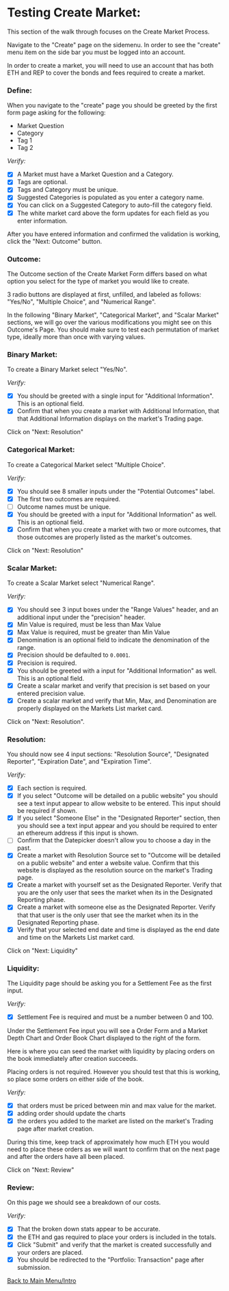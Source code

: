 # Testing Create Market:

This section of the walk through focuses on the Create Market Process.

Navigate to the "Create" page on the sidemenu. In order to see the "create" menu item on the side bar you must be logged into an account.

In order to create a market, you will need to use an account that has both ETH and REP to cover the bonds and fees required to create a market.

### Define:

When you navigate to the "create" page you should be greeted by the first form page asking for the following:

- Market Question
- Category
- Tag 1
- Tag 2

*Verify:* 

- [x] A Market must have a Market Question and a Category.
- [x] Tags are optional.
- [x] Tags and Category must be unique.
- [x] Suggested Categories is populated as you enter a category name.
- [x] You can click on a Suggested Category to auto-fill the category field.
- [x] The white market card above the form updates for each field as you enter information.

After you have entered information and confirmed the validation is working, click the "Next: Outcome" button.

### Outcome:

The Outcome section of the Create Market Form differs based on what option you select for the type of market you would like to create.

3 radio buttons are displayed at first, unfilled, and labeled as follows: "Yes/No", "Multiple Choice", and "Numerical Range".

In the following "Binary Market", "Categorical Market", and "Scalar Market" sections, we will go over the various modifications you might see on this Outcome's Page. You should make sure to test each permutation of market type, ideally more than once with varying values.

### Binary Market:

To create a Binary Market select "Yes/No". 

*Verify:* 
- [x] You should be greeted with a single input for "Additional Information". This is an optional field.
- [x] Confirm that when you create a market with Additional Information, that that Additional Information displays on the market's Trading page.

Click on "Next: Resolution"

### Categorical Market:

To create a Categorical Market select "Multiple Choice". 

*Verify:* 
- [x] You should see 8 smaller inputs under the "Potential Outcomes" label.
- [x] The first two outcomes are required.
- [ ] Outcome names must be unique.
- [x] You should be greeted with a input for "Additional Information" as well. This is an optional field.
- [x] Confirm that when you create a market with two or more outcomes, that those outcomes are properly listed as the market's outcomes.

Click on "Next: Resolution"

### Scalar Market:

To create a Scalar Market select "Numerical Range". 

*Verify:* 
- [x] You should see 3 input boxes under the "Range Values" header, and an additional input under the "precision" header.
- [x] Min Value is required, must be less than Max Value
- [x] Max Value is required, must be greater than Min Value
- [x] Denomination is an optional field to indicate the denomination of the range.
- [x] Precision should be defaulted to `0.0001`.
- [x] Precision is required.
- [x] You should be greeted with a input for "Additional Information" as well. This is an optional field.
- [x] Create a scalar market and verify that precision is set based on your entered precision value.
- [x] Create a scalar market and verify that Min, Max, and Denomination are properly displayed on the Markets List market card.

Click on "Next: Resolution".

### Resolution:

You should now see 4 input sections: "Resolution Source", "Designated Reporter", "Expiration Date", and "Expiration Time". 

*Verify:*

- [x] Each section is required.
- [x] If you select "Outcome will be detailed on a public website" you should see a text input appear to allow website to be entered. This input should be required if shown.
- [x] If you select "Someone Else" in the "Designated Reporter" section, then you should see a text input appear and you should be required to enter an ethereum address if this input is shown.
- [ ] Confirm that the Datepicker doesn't allow you to choose a day in the past. 
- [x] Create a market with Resolution Source set to "Outcome will be detailed on a public website" and enter a website value. Confirm that this website is displayed as the resolution source on the market's Trading page.
- [x] Create a market with yourself set as the Designated Reporter. Verify that you are the only user that sees the market when its in the Designated Reporting phase.
- [x] Create a market with someone else as the Designated Reporter. Verify that that user is the only user that see the market when its in the Designated Reporting phase.
- [x] Verify that your selected end date and time is displayed as the end date and time on the Markets List market card.

Click on "Next: Liquidity"

### Liquidity:

The Liquidity page should be asking you for a Settlement Fee as the first input. 

*Verify:* 
- [x] Settlement Fee is required and must be a number between 0 and 100.

Under the Settlement Fee input you will see a Order Form and a Market Depth Chart and Order Book Chart displayed to the right of the form.

Here is where you can seed the market with liquidity by placing orders on the book immediately after creation succeeds. 

Placing orders is not required. However you should test that this is working, so place some orders on either side of the book.

*Verify:* 
- [x] that orders must be priced between min and max value for the market.
- [x] adding order should update the charts
- [x] the orders you added to the market are listed on the market's Trading page after market creation.

During this time, keep track of approximately how much ETH you would need to place these orders as we will want to confirm that on the next page and after the orders have all been placed. 

Click on "Next: Review"

### Review:

On this page we should see a breakdown of our costs. 

*Verify:* 
- [x] That the broken down stats appear to be accurate.
- [x] the ETH and gas required to place your orders is included in the totals.
- [x] Click "Submit" and verify that the market is created successfully and your orders are placed.
- [x] You should be redirected to the "Portfolio: Transaction" page after submission.

[Back to Main Menu/Intro](https://github.com/AugurProject/augur-walkthrough/)
